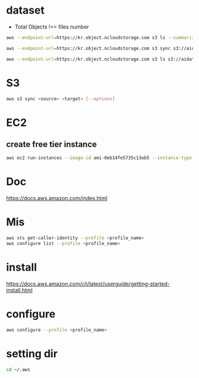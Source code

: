 # dataset
- Total Objects !== files number
```bash
aws --endpoint-url=https://kr.object.ncloudstorage.com s3 ls --summarize s3://aidata-2021-01-052/"088.주차 공간 탐색을 위한 차량 관점 복합 데이터"/06.품질검증/1.Dataset/
```
```bash
aws --endpoint-url=https://kr.object.ncloudstorage.com s3 sync s3://aidata-2021-01-052/"088.주차 공간 탐색을 위한 차량 관점 복합 데이터"/06.품질검증/1.Dataset/ /data/original/raw/
```
```bash
aws --endpoint-url=https://kr.object.ncloudstorage.com s3 ls s3://aidata-2021-01-052/"088.주차 공간 탐색을 위한 차량 관점 복합 데이터"/06.품질검증/01.Dataset/ | grep PRE | wc -l
```


# S3
```bash
aws s3 sync <source> <target> [--options]
```


# EC2
## create free tier instance
```bash
aws ec2 run-instances --image-id ami-0eb14fe5735c13eb5 --instance-type t2.micro --key-name <key pairs>
```

# Doc
https://docs.aws.amazon.com/index.html


# Mis
```bash
aws sts get-caller-identity --profile <profile_name>
aws configure list --profile <profile_name>
```

# install
https://docs.aws.amazon.com/cli/latest/userguide/getting-started-install.html

# configure
```bash
aws configure --profile <profile_name>
```

# setting dir
```bash
cd ~/.aws
```
